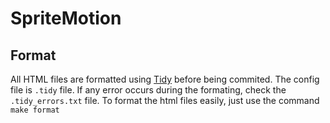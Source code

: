 # SpriteMotion

## Format

All HTML files are formatted using [Tidy](http://tidy.sourceforge.net/) before being commited.
The config file is `.tidy` file.
If any error occurs during the formating, check the `.tidy_errors.txt` file.
To format the html files easily, just use the command `make format`
